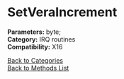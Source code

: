 # SetVeraIncrement

**Parameters:** byte;  
**Category:** IRQ routines  
**Compatibility:** X16  


[Back to Categories](../categories/irq_routines.md)  
[Back to Methods List](../../SUMMARY.md)
